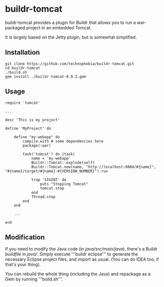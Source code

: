 buildr-tomcat
=============

buildr-tomcat provides a plugin for Buildr that allows you to run a war-packaged project in an embedded Tomcat.

It is largely based on the Jetty plugin, but is somewhat simplified.

Installation
------------

	git clone https://github.com/technophobia/buildr-tomcat.git
	cd buildr-tomcat
	./build.sh
	gem install ./buildr-tomcat-0.0.2.gem

Usage
-----

	require 'tomcat'
	
	...

	desc 'This is my project'

	define 'MyProject' do

		define "my-webapp" do
			compile.with # some dependencies here
			package(:war)

			task('tomcat') do |task|
				name = 'my-webapp'
				Buildr::Tomcat::explode(self)
				Buildr::Tomcat.new(name, "http://localhost:8084/#{name}", "#{name}/target/#{name}-#{VERSION_NUMBER}").run

				trap 'SIGINT' do
					puts "Stopping Tomcat"
					tomcat.stop
				end
				Thread.stop
			end
		end

		...

	end

Modification
------------
If you need to modify the Java code (in *java/src/main/java*), there's a Buildr *buildfile* in *java/*.
Simply execute '''buildr eclipse''' to generate the necessary Eclipse project files, and import as usual.
(You can do IDEA too, if that's your thing).

You can rebuild the whole thing (including the Java) and repackage as a Gem by running '''build.sh'''.
